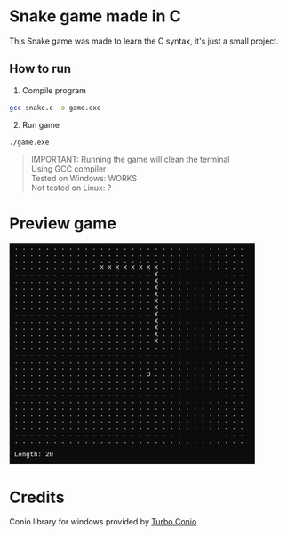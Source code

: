 # Snake game made in C

This Snake game was made to learn the C syntax, it's just a small project.

## How to run

1. Compile program
```bash
gcc snake.c -o game.exe
```

2. Run game 
```bash
./game.exe
```

> IMPORTANT: Running the game will clean the terminal<br/>
> Using GCC compiler<br/>
> Tested on Windows: WORKS<br/>
> Not tested on Linux: ?<br/>

# Preview game
![Screenshot preview game](/preview_game.png)

# Credits
Conio library for windows provided by [Turbo Conio](https://github.com/thradams/conio)
